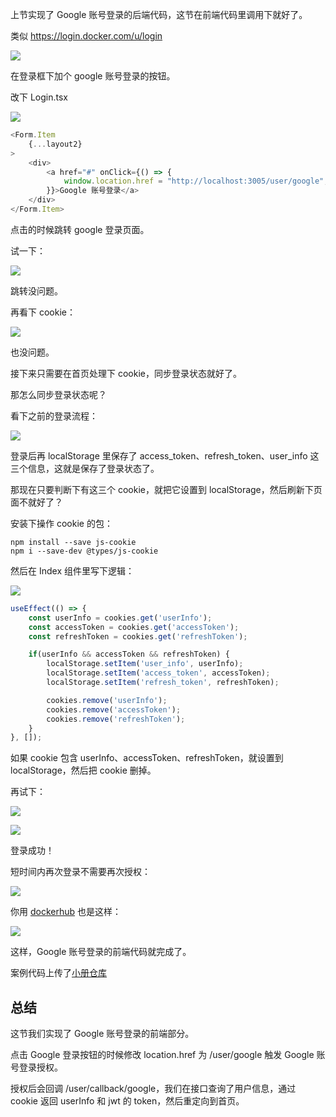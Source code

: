 上节实现了 Google 账号登录的后端代码，这节在前端代码里调用下就好了。

类似 https://login.docker.com/u/login 

![](//liushuaiyang.oss-cn-shanghai.aliyuncs.com/nest-docs/image/134-1.png)

在登录框下加个 google 账号登录的按钮。

改下 Login.tsx

![](//liushuaiyang.oss-cn-shanghai.aliyuncs.com/nest-docs/image/134-2.png)

```javascript
<Form.Item
    {...layout2}
>
    <div>
        <a href="#" onClick={() => {
            window.location.href = "http://localhost:3005/user/google";
        }}>Google 账号登录</a>
    </div>
</Form.Item>
```
点击的时候跳转 google 登录页面。

试一下：

![](//liushuaiyang.oss-cn-shanghai.aliyuncs.com/nest-docs/image/134-3.png)

跳转没问题。

再看下 cookie：

![](//liushuaiyang.oss-cn-shanghai.aliyuncs.com/nest-docs/image/134-4.png)

也没问题。

接下来只需要在首页处理下 cookie，同步登录状态就好了。

那怎么同步登录状态呢？

看下之前的登录流程：

![](//liushuaiyang.oss-cn-shanghai.aliyuncs.com/nest-docs/image/134-5.png)

登录后再 localStorage 里保存了 access_token、refresh_token、user_info 这三个信息，这就是保存了登录状态了。

那现在只要判断下有这三个 cookie，就把它设置到 localStorage，然后刷新下页面不就好了？

安装下操作 cookie 的包：

```
npm install --save js-cookie
npm i --save-dev @types/js-cookie
```
然后在 Index 组件里写下逻辑：

![](//liushuaiyang.oss-cn-shanghai.aliyuncs.com/nest-docs/image/134-6.png)

```javascript
useEffect(() => {
    const userInfo = cookies.get('userInfo');
    const accessToken = cookies.get('accessToken');
    const refreshToken = cookies.get('refreshToken');

    if(userInfo && accessToken && refreshToken) {
        localStorage.setItem('user_info', userInfo);
        localStorage.setItem('access_token', accessToken);
        localStorage.setItem('refresh_token', refreshToken);

        cookies.remove('userInfo');
        cookies.remove('accessToken');
        cookies.remove('refreshToken');
    }
}, []);
```

如果 cookie 包含 userInfo、accessToken、refreshToken，就设置到 localStorage，然后把 cookie 删掉。

再试下：

![](//liushuaiyang.oss-cn-shanghai.aliyuncs.com/nest-docs/image/134-7.png)

![](//liushuaiyang.oss-cn-shanghai.aliyuncs.com/nest-docs/image/134-8.png)

登录成功！

短时间内再次登录不需要再次授权：

![](//liushuaiyang.oss-cn-shanghai.aliyuncs.com/nest-docs/image/134-9.png)

你用 [dockerhub](https://hub.docker.com/u/login) 也是这样：

![](//liushuaiyang.oss-cn-shanghai.aliyuncs.com/nest-docs/image/134-10.png)

这样，Google 账号登录的前端代码就完成了。

案例代码上传了[小册仓库](https://github.com/QuarkGluonPlasma/nestjs-course-code/tree/main/meeting_room_booking_system_frontend_user)

## 总结

这节我们实现了 Google 账号登录的前端部分。

点击 Google 登录按钮的时候修改 location.href 为 /user/google 触发 Google 账号登录授权。

授权后会回调 /user/callback/google，我们在接口查询了用户信息，通过 cookie 返回 userInfo 和 jwt 的 token，然后重定向到首页。